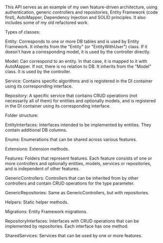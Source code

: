 This API serves as an example of my own feature-driven architecture, using authentication, generic controllers and repositories, Entity Framework (code first), AutoMapper, Dependency Injection and SOLID principles. It also includes some of my old refactored work.


Types of classes:


Entity: Corresponds to one or more DB tables and is used by Entity Framework. It inherits from the "Entity" (or "EntityWithUser") class. If it doesn't have a corresponding model, it is used by the controller directly.

Model: Can correspond to an entity. In that case, it is mapped to it with AutoMapper. If not, there is no relation to DB. It inherits from the "Model" class. It is used by the controller.

Service: Contains specific algorithms and is registered in the DI container using its corresponding interface.

Repository: A specific service that contains CRUD operations (not necessarily all of them) for entities and optionally models, and is registered in the DI container using its corresponding interface.


Folder structure:


EntityInterfaces: Interfaces intended to be implemented by entities. They contain additional DB columns.

Enums: Enumerations that can be shared across various features.

Extensions: Extension methods.

Features: Folders that represent features. Each feature consists of one or more controllers and optionally entities, models, services or repositories, and is independent of other features.

GenericControllers: Controllers that can be inherited from by other controllers and contain CRUD operations for the type parameter.

GenericRepositories: Same as GenericControllers, but with repositories.

Helpers: Static helper methods.

Migrations: Entity Framework migrations.

RepositoryInterfaces: Interfaces with CRUD operations that can be implemented by repositories. Each interface has one method.

SharedServices: Services that can be used by one or more features.
